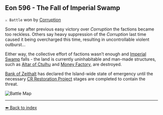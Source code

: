 ## Eon 596 - The Fall of Imperial Swamp

`⚔️ Battle` won by [Corruption](../refs/corruption.md)

Some say after previous easy victory over _Corruption_ the factions became too reckless. Others say heavy suppression of the _Corruption_ last time caused it being overcharged this time, resulting in uncontrollable violent outburst…

Either way, the collective effort of factions wasn’t enough and [Imperial Swamp](../refs/imperial_swamp.md) falls - the land is currently uninhabitable and man-made structures, such as [Altar of Ctulhu](../refs/altar_of_ctulhu.md) and [Money Factory](../refs/money_factory.md), are destroyed.

[Bank of Zeithalt](../refs/bank_of_zeithalt.md) has declared the Island-wide state of emergency until the necessary [CR Restoration Project](../refs/cr_restoration_project.md) stages are completed to contain the threat.

![Battle Map](../../timeline/map/eon0596.png)



----------
[⬅️ Back to index](../timeline/index.md)